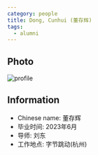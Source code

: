 ```yaml
---
category: people
title: Dong, Cunhui (董存辉)
tags:
  - alumni
---
```


## Photo

![profile](https://user-images.githubusercontent.com/116997215/198896723-edd4403f-7ad9-4b9d-8cc9-b66cd677dee3.jpg)

## Information

- Chinese name: 董存辉
- 毕业时间: 2023年6月
- 导师: 刘东
- 工作地点: 字节跳动(杭州)
